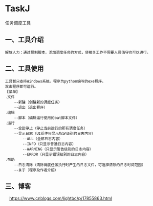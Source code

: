 # TaskJ
任务调度工具

## 一、工具介绍
    解放人力：通过预制脚本，添加调度任务的方式，使相关工作不需要人员值守也可以进行。
    
## 二、工具使用
    工具暂只支持Windows系统。程序为python编写的exe程序。
    双击程序即可运行。
    【菜单】
    .文件
        --新建（创建新的调度任务）
        --退出（退出程序）
    .编辑
        --脚本（编辑运行使用的bat脚本文件）
    .运行
        --全部停止（停止当前运行的所有调度任务）
        --显示日志（UI组件只显示指定级别的日志内容）
            --ALL（全部日志内容）
            --INFO（只显示普通日志内容）
            --WARNING（只显示警告级别的日志内容）
            --ERROR（只显示错误级别的日志内容）
    .帮助
        --日志清除（清除调度任务执行时产生的日志文件，可选择清除的日志时间范围）
        --关于（程序及作者介绍）

## 三、博客
&emsp;<https://www.cnblogs.com/lightbc/p/17855863.html>
